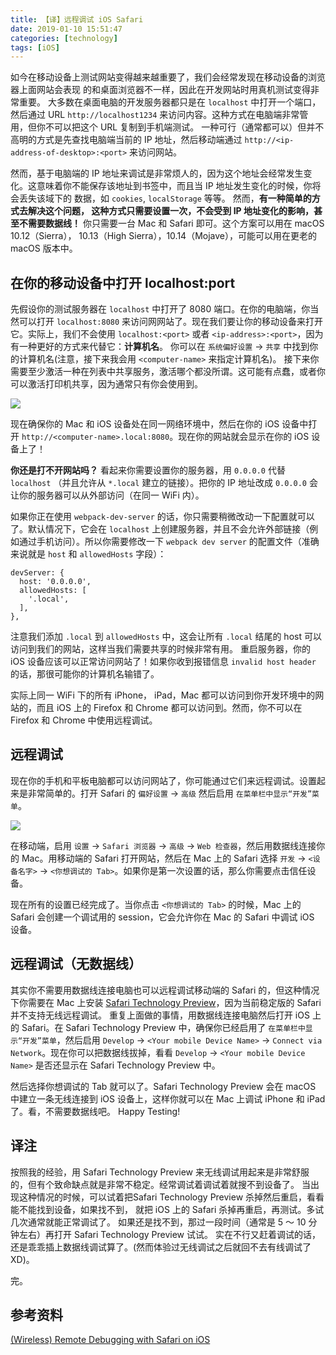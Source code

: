 ```yaml
---
title: 【译】远程调试 iOS Safari
date: 2019-01-10 15:51:47
categories: [technology]
tags: [iOS]
---
```


如今在移动设备上测试网站变得越来越重要了，我们会经常发现在移动设备的浏览器上面网站会表现 的和桌面浏览器不一样，因此在开发网站时用真机测试变得非常重要。
大多数在桌面电脑的开发服务器都只是在 `localhost` 中打开一个端口，然后通过 URL `http://localhost1234` 来访问内容。这种方式在电脑端非常管用，但你不可以把这个 URL 复制到手机端测试。 一种可行（通常都可以）但并不高明的方式是先查找电脑端当前的 IP 地址，然后移动端通过 `http://<ip-address-of-desktop>:<port>` 来访问网站。

然而，基于电脑端的 IP 地址来调试是非常烦人的，因为这个地址会经常发生变化。这意味着你不能保存该地址到书签中，而且当 IP 地址发生变化的时候，你将会丢失该域下的 数据，如 `cookies`, `localStorage` 等等。 然而，**有一种简单的方式去解决这个问题， 这种方式只需要设置一次，不会受到 IP 地址变化的影响，甚至不需要数据线！** 你只需要一台 Mac 和 Safari 即可。这个方案可以用在 macOS 10.12（Sierra）， 10.13（High Sierra），10.14（Mojave），可能可以用在更老的 macOS 版本中。


## 在你的移动设备中打开 localhost:port

先假设你的测试服务器在 `localhost` 中打开了 8080 端口。在你的电脑端，你当然可以打开 `localhost:8080` 来访问网网站了。现在我们要让你的移动设备来打开它。实际上，我们不会使用 `localhost:<port>` 或者 `<ip-address>:<port>`，因为有一种更好的方式来代替它：**计算机名**。
你可以在 `系统偏好设置` -> `共享` 中找到你的计算机名(注意，接下来我会用 `<computer-name>` 来指定计算机名)。
接下来你需要至少激活一种在列表中共享服务，激活哪个都没所谓。这可能有点蠢，或者你可以激活打印机共享，因为通常只有你会使用到。

![](computer-name.jpg)

现在确保你的 Mac 和 iOS 设备处在同一网络环境中，然后在你的 iOS 设备中打开 `http://<computer-name>.local:8080`。现在你的网站就会显示在你的 iOS 设备上了！

**你还是打不开网站吗？** 看起来你需要设置你的服务器，用 `0.0.0.0` 代替 `localhost` （并且允许从 `*.local` 建立的链接）。把你的 IP 地址改成 `0.0.0.0` 会让你的服务器可以从外部访问（在同一 WiFi 内）。

如果你正在使用 `webpack-dev-server` 的话，你只需要稍微改动一下配置就可以了。默认情况下，它会在 `localhost` 上创建服务器，并且不会允许外部链接（例如通过手机访问）。所以你需要修改一下 `webpack dev server` 的配置文件（准确来说就是 `host` 和 `allowedHosts` 字段）：

```
devServer: {
  host: '0.0.0.0',
  allowedHosts: [
    '.local',
  ],
},
```

注意我们添加 `.local` 到 `allowedHosts` 中，这会让所有 `.local` 结尾的 host 可以 访问到我们的网站，这样当我们需要共享的时候非常有用。 重启服务器，你的 iOS 设备应该可以正常访问网站了！如果你收到报错信息 `invalid host header` 的话，那很可能你的计算机名输错了。

实际上同一 WiFi 下的所有 iPhone， iPad，Mac 都可以访问到你开发环境中的网站的，而且 iOS 上的 Firefox 和 Chrome 都可以访问到。然而，你不可以在 Firefox 和 Chrome 中使用远程调试。


## 远程调试

现在你的手机和平板电脑都可以访问网站了，你可能通过它们来远程调试。设置起来是非常简单的。打开 Safari 的 `偏好设置` -> `高级` 然后启用 `在菜单栏中显示“开发”菜单`。

![](safari-develop.jpg)

在移动端，启用 `设置` -> `Safari 浏览器` -> `高级` -> `Web 检查器`，然后用数据线连接你的 Mac。用移动端的 Safari 打开网站，然后在 Mac 上的 Safari 选择 `开发` -> `<设备名字>` -> `<你想调试的 Tab>`。如果你是第一次设置的话，那么你需要点击信任设备。

现在所有的设置已经完成了。当你点击 `<你想调试的 Tab>` 的时候，Mac 上的 Safari 会创建一个调试用的 session，它会允许你在 Mac 的 Safari 中调试 iOS 设备。



## 远程调试（无数据线）

其实你不需要用数据线连接电脑也可以远程调试移动端的 Safari 的，但这种情况下你需要在 Mac 上安装 [Safari Technology Preview](https://developer.apple.com/safari/technology-preview/)，因为当前稳定版的 Safari 并不支持无线远程调试。
重复上面做的事情，用数据线连接电脑然后打开 iOS 上的 Safari。在 Safari Technology Preview 中，确保你已经启用了 `在菜单栏中显示“开发”菜单`，然后启用 `Develop` -> `<Your mobile Device Name>` -> `Connect via Network`。现在你可以把数据线拔掉，看看 `Develop` -> `<Your mobile Device Name>` 是否还显示在 Safari Technology Preview 中。

然后选择你想调试的 Tab 就可以了。Safari Technology Preview 会在 macOS 中建立一条无线连接到 iOS 设备上，这样你就可以在 Mac 上调试 iPhone 和 iPad 了。看，不需要数据线吧。
Happy Testing!



## 译注

按照我的经验，用 Safari Technology Preview 来无线调试用起来是非常舒服的，但有个致命缺点就是非常不稳定。经常调试着调试着就搜不到设备了。
当出现这种情况的时候，可以试着把Safari Technology Preview 杀掉然后重启，看看能不能找到设备，如果找不到， 就把 iOS 上的 Safari 杀掉再重启，再测试。多试几次通常就能正常调试了。 
如果还是找不到，那过一段时间（通常是 5 ～ 10 分钟左右）再打开 Safari Technology Preview 试试。
实在不行又赶着调试的话，还是乖乖插上数据线调试算了。(然而体验过无线调试之后就回不去有线调试了 XD)。

完。


## 参考资料

[(Wireless) Remote Debugging with Safari on iOS](https://silvantroxler.ch/2018/wireless-remote-debugging-with-safari-on-ios/)
